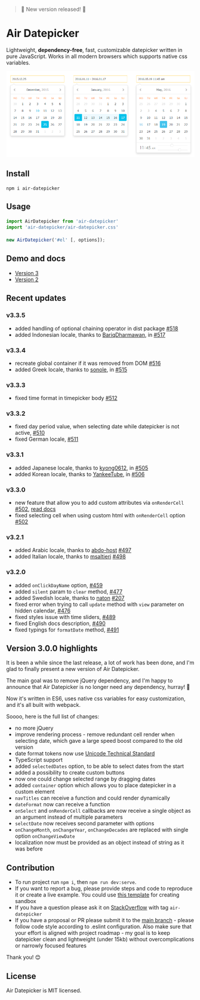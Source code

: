 > :tada: New version released! :tada:

# Air Datepicker

Lightweight, **dependency-free**, fast, customizable datepicker written in pure JavaScript. Works in all modern browsers which supports native css variables.

![air datepicker image](https://github.com/t1m0n/air-datepicker/raw/master/promo-img.png)

## Install

```
npm i air-datepicker
```

## Usage

```javascript
import AirDatepicker from 'air-datepicker'
import 'air-datepicker/air-datepicker.css'

new AirDatepicker('#el' [, options]);
```

## Demo and docs

- [Version 3](https://air-datepicker.com)
- [Version 2](http://t1m0n.name/air-datepicker/docs/)

## Recent updates

### v3.3.5

- added handling of optional chaining operator in dist package [#518](https://github.com/t1m0n/air-datepicker/issues/518)
- added Indonesian locale, thanks to [BariqDharmawan](https://github.com/BariqDharmawan), in [#517](https://github.com/t1m0n/air-datepicker/pull/517)

### v3.3.4

- recreate global container if it was removed from DOM [#516](https://github.com/t1m0n/air-datepicker/issues/516)
- added Greek locale, thanks to [sonole](https://github.com/sonole), in [#515](https://github.com/t1m0n/air-datepicker/pull/515)

### v3.3.3

- fixed time format in timepicker body [#512](https://github.com/t1m0n/air-datepicker/issues/512)

### v3.3.2

- fixed day period value, when selecting date while datepicker is not active, [#510](https://github.com/t1m0n/air-datepicker/issues/510)
- fixed German locale, [#511](https://github.com/t1m0n/air-datepicker/issues/511)

### v3.3.1

- added Japanese locale, thanks to [kyong0612](https://github.com/kyong0612), in [#505](https://github.com/t1m0n/air-datepicker/pull/505)
- added Korean locale, thanks to [YankeeTube](https://github.com/YankeeTube), in [#506](https://github.com/t1m0n/air-datepicker/pull/506)

### v3.3.0

- new feature that allow you to add custom attributes via `onRenderCell` [#502](https://github.com/t1m0n/air-datepicker/issues/502), [read docs](https://air-datepicker.com/docs?scrollTo=onRenderCell)
- fixed selecting cell when using custom html with `onRenderCell` option [#502](https://github.com/t1m0n/air-datepicker/issues/502)

### v3.2.1

- added Arabic locale, thanks to [abdo-host](https://github.com/abdo-host) [#497](https://github.com/t1m0n/air-datepicker/pull/497)
- added Italian locale, thanks to [msaltieri](https://github.com/msaltieri) [#498](https://github.com/t1m0n/air-datepicker/pull/498)

### v3.2.0

- added `onClickDayName` option, [#459](https://github.com/t1m0n/air-datepicker/issues/459)
- added `silent` param to `clear` method, [#477](https://github.com/t1m0n/air-datepicker/issues/477)
- added Swedish locale, thanks to [naton](https://github.com/naton) [#207](https://github.com/t1m0n/air-datepicker/pull/207)
- fixed error when trying to call `update` method with `view` parameter on hidden calendar, [#476](https://github.com/t1m0n/air-datepicker/issues/476)
- fixed styles issue with time sliders, [#489](https://github.com/t1m0n/air-datepicker/issues/489)
- fixed English docs description, [#490](https://github.com/t1m0n/air-datepicker/issues/490)
- fixed typings for `formatDate` method, [#491](https://github.com/t1m0n/air-datepicker/issues/491)

## Version 3.0.0 highlights

It is been a while since the last release, a lot of work has been done, and I'm glad to finally present a new version of Air Datepicker.

The main goal was to remove jQuery dependency, and I'm happy to announce that Air Datepicker is no longer need any dependency, hurray! :partying_face:

Now it's written in ES6, uses native css variables for easy customization, and it's all built with webpack.

Soooo, here is the full list of changes:

- no more jQuery
- improve rendering process - remove redundant cell render when selecting date, which gave a large speed boost compared to the old version
- date format tokens now use [Unicode Technical Standard](https://www.unicode.org/reports/tr35/tr35-dates.html#Date_Field_Symbol_Table)
- TypeScript support
- added `selectedDates` option, to be able to select dates from the start
- added a possibility to create custom buttons
- now one could change selected range by dragging dates
- added `container` option which allows you to place datepicker in a custom element
- `navTitles` can receive a function and could render dynamically
- `dateFormat` now can receive a function
- `onSelect` and `onRenderCell` callbacks are now receive a single object as an argument instead of multiple parameters
- `selectDate` now receives second parameter with options
- `onChangeMonth`, `onChangeYear`, `onChangeDecades` are replaced with single option `onChangeViewDate`
- localization now must be provided as an object instead of string as it was before

## Contribution

- To run project run `npm i`, then `npm run dev:serve`.
- If you want to report a bug, please provide steps and code to reproduce it or create a live example. You could use [this template](https://codesandbox.io/s/air-datepicker-c1lmk) for creating sandbox
- If you have a question please ask it on [StackOverflow](https://stackoverflow.com/questions/ask) with tag `air-datepicker`
- If you have a proposal or PR please submit it to the [main branch](https://github.com/t1m0n/air-datepicker/tree/v3) - please follow code style according to .eslint configuration.
  Also make sure that your effort is aligned with project roadmap - my goal is to keep datepicker clean and lightweight (under 15kb) without overcomplications or narrowly focused features

Thank you! :blush:

## License

Air Datepicker is MIT licensed.
